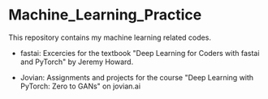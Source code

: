 # Machine_Learning_Practice
This repository contains my machine learning related codes.

* fastai: Excercies for the textbook "Deep Learning for Coders with fastai and PyTorch" by Jeremy Howard.

* Jovian: Assignments and projects for the course "Deep Learning with PyTorch: Zero to GANs" on jovian.ai

